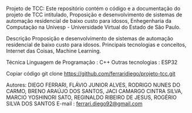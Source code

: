 Projeto de TCC: 
Este repositório contém o código e a documentação do projeto de TCC intitulado, Proposição e desenvolvimento de sistemas de automação residencial de baixo custo para idosos, Enhegenharia da Computação na Univesp - Universidade Virtual do Estado de São Paulo.

Descrição
Proposição e desenvolvimento de sistemas de automação residencial de baixo custo para idosos.
Principais tecnologias e conceitos, Internet das Coisas, Machine Learning.

Técnica
Linguagem de Programação : C++
Outras tecnologias : ESP32

Copiar código
git clone https://github.com/ferraridiego/projeto-tcc.git

Autores: DIEGO FERRARI, FLÁVIO JUNIOR ALVES, RODRIGO NUNES DO CARMO, BRENO ARAÚJO DOS SANTOS, JACI CAMARGO CINTRA SILVA, MARCIO YOSHINORI SATO, REGINALDO RIBEIRO DE JESUS, ROGÉRIO SILVA DOS SANTOS
E-mail : ferrari.diego92@gmail.com
